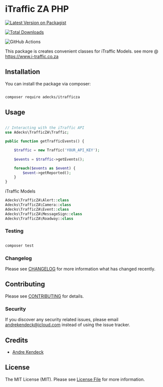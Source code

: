 # iTraffic ZA PHP

  

[![Latest Version on Packagist](https://img.shields.io/packagist/v/adecks/itrafficza.svg?style=flat-square)](https://packagist.org/packages/adecks/trafficza)

[![Total Downloads](https://img.shields.io/packagist/dt/adecks/itrafficza.svg?style=flat-square)](https://packagist.org/packages/adecks/trafficza)

![GitHub Actions](https://github.com/AndreKendeck/trafficza/actions/workflows/main.yml/badge.svg)

  

This package is creates convenient classes for iTraffic Models.
see more @ https://www.i-traffic.co.za



## Installation

  

You can install the package via composer:

  

```bash

composer require adecks/itrafficza

```

  

## Usage

  

```php

// Interacting with the iTraffic API
use Adecks\TrafficZA\Traffic;

public function getTrafficEvents() {

	$traffic = new Traffic('YOUR_API_KEY');
	
	$events = $traffic->getEvents();

	foreach($events as $event) {
		$event->getReported();
	}
}

```
iTraffic Models
```php
Adecks\TrafficZA\Alert::class
Adecks\TrafficZA\Camera::class
Adecks\TrafficZA\Event::class
Adecks\TrafficZA\MessageSign::class
Adecks\TrafficZA\Roadway::class
```
  

### Testing

  

```bash

composer test

```

  

### Changelog

  

Please see [CHANGELOG](CHANGELOG.md) for more information what has changed recently.

  

## Contributing

  

Please see [CONTRIBUTING](CONTRIBUTING.md) for details.

  

### Security

  

If you discover any security related issues, please email andrekendeck@icloud.com instead of using the issue tracker.

  

## Credits

  

- [Andre Kendeck](https://github.com/adecks)

  

## License

  

The MIT License (MIT). Please see [License File](LICENSE.md) for more information.
